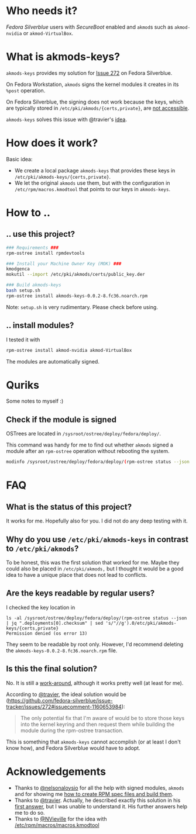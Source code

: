 # Who needs it?

*Fedora Silverblue* users with *SecureBoot* enabled and `akmod`s such as `akmod-nvidia` or `akmod-VirtualBox`.

# What is akmods-keys?

`akmods-keys` provides my solution for [Issue 272](https://github.com/fedora-silverblue/issue-tracker/issues/272) on Fedora Silverblue.

On Fedora Workstation, `akmods` signs the kernel modules it creates in its `%post` operation.

On Fedora Silverblue, the signing does not work because the keys, which are typically stored in `/etc/pki/akmods/{certs,private}`, are [not accessible](https://github.com/fedora-silverblue/issue-tracker/issues/272#issuecomment-1161463356).

`akmods-keys` solves this issue with @travier's [idea](https://github.com/fedora-silverblue/issue-tracker/issues/272#issuecomment-1143474213).

# How does it work?

Basic idea:

- We create a local package `akmods-keys` that provides these keys in `/etc/pki/akmods-keys/{certs,private}`.
- We let the original `akmods` use them, but with the configuration in `/etc/rpm/macros.kmodtool` that points to our keys in `akmods-keys`.

# How to ..

## .. use this project?

```sh
### Requirements ###
rpm-ostree install rpmdevtools

### Install your Machine Owner Key (MOK) ###
kmodgenca
mokutil --import /etc/pki/akmods/certs/public_key.der

### Build akmods-keys
bash setup.sh
rpm-ostree install akmods-keys-0.0.2-8.fc36.noarch.rpm
```
Note: `setup.sh` is very rudimentary. Please check before using.

## .. install modules?

I tested it with
```sh
rpm-ostree install akmod-nvidia akmod-VirtualBox
```
The modules are automatically signed.


# Quriks

Some notes to myself :)

## Check if the module is signed

OSTrees are located in `/sysroot/ostree/deploy/fedora/deploy/`.

This command was handy for me to find out whether `akmods` signed a module after an `rpm-ostree` operation without rebooting the system.

```sh
modinfo /sysroot/ostree/deploy/fedora/deploy/(rpm-ostree status --json | jq ".deployments[0].checksum" | sed 's/"//g').0/usr/lib/modules/*/extra/nvidia/nvidia.ko.xz | grep signature
```

# FAQ

## What is the status of this project?

It works for me. Hopefully also for you. I did not do any deep testing with it.

## Why do you use `/etc/pki/akmods-keys` in contrast to `/etc/pki/akmods`?

To be honest, this was the first solution that worked for me. Maybe they could also be placed in `/etc/pki/akmods,` but I thought it would be a good idea to have a unique place that does not lead to conflicts.

## Are the keys readable by regular users?

I checked the key location in
```
ls -al /sysroot/ostree/deploy/fedora/deploy/(rpm-ostree status --json | jq ".deployments[0].checksum" | sed 's/"//g').0/etc/pki/akmods-keys/{certs,private}
Permission denied (os error 13)
```
They seem to be readable by root only.
However, I'd recommend deleting the `akmods-keys-0.0.2-8.fc36.noarch.rpm` file.

## Is this the final solution?

No. It is still a [work-around](https://github.com/fedora-silverblue/issue-tracker/issues/272#issuecomment-1160653984), although it works pretty well (at least for me).

According to [@travier](https://github.com/travier), the ideal solution would be (https://github.com/fedora-silverblue/issue-tracker/issues/272#issuecomment-1160653984):

> The only potential fix that I'm aware of would be to store those keys into the kernel keyring and then request them while building the module during the rpm-ostree transaction.

This is something that `akmods-keys` cannot accomplish (or at least I don't know how), and Fedora Silverblue would have to adopt.


# Acknowledgements

- Thanks to [@nelsonaloysio](https://github.com/nelsonaloysio) for all the help with signed modules, `akmods` and for showing me [how to create RPM spec files and build them](https://github.com/nelsonaloysio/build-kmod-nvidia-signed-rpm).
- Thanks to [@travier](https://github.com/travier). Actually, he described exactly this solution in his [first answer](https://github.com/fedora-silverblue/issue-tracker/issues/272#issuecomment-1143474213), but I was unable to understand it. His further answers help me to do so.
- Thanks to [@NVieville](https://github.com/NVieville) for the idea with [/etc/rpm/macros/macros.kmodtool](https://github.com/fedora-silverblue/issue-tracker/issues/272#issuecomment-1161356618)
